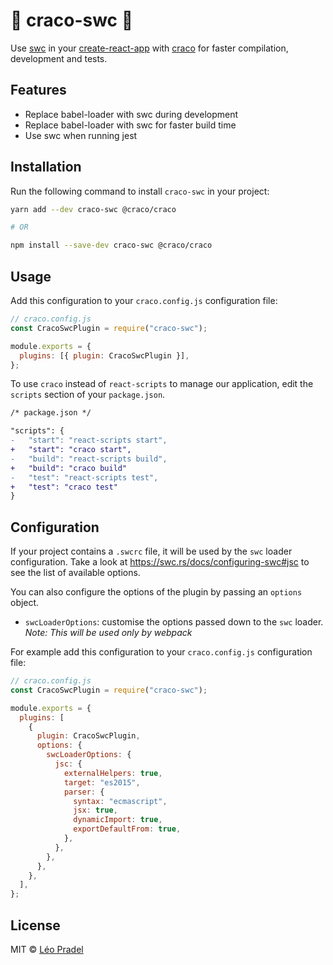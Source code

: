 # 🚀 craco-swc 🚀

Use [swc](https://swc.rs/) in your [create-react-app](https://create-react-app.dev/) with [craco](https://github.com/gsoft-inc/craco) for faster compilation, development and tests.

## Features

- Replace babel-loader with swc during development
- Replace babel-loader with swc for faster build time
- Use swc when running jest

## Installation

Run the following command to install `craco-swc` in your project:

```sh
yarn add --dev craco-swc @craco/craco

# OR

npm install --save-dev craco-swc @craco/craco
```

## Usage

Add this configuration to your `craco.config.js` configuration file:

```js
// craco.config.js
const CracoSwcPlugin = require("craco-swc");

module.exports = {
  plugins: [{ plugin: CracoSwcPlugin }],
};
```

To use `craco` instead of `react-scripts` to manage our application, edit the `scripts` section of your `package.json`.

```diff
/* package.json */

"scripts": {
-   "start": "react-scripts start",
+   "start": "craco start",
-   "build": "react-scripts build",
+   "build": "craco build"
-   "test": "react-scripts test",
+   "test": "craco test"
}
```

## Configuration

If your project contains a `.swcrc` file, it will be used by the `swc` loader configuration.
Take a look at https://swc.rs/docs/configuring-swc#jsc to see the list of available options.

You can also configure the options of the plugin by passing an `options` object.

- `swcLoaderOptions`: customise the options passed down to the `swc` loader. _Note: This will be used only by webpack_

For example add this configuration to your `craco.config.js` configuration file:

```js
// craco.config.js
const CracoSwcPlugin = require("craco-swc");

module.exports = {
  plugins: [
    {
      plugin: CracoSwcPlugin,
      options: {
        swcLoaderOptions: {
          jsc: {
            externalHelpers: true,
            target: "es2015",
            parser: {
              syntax: "ecmascript",
              jsx: true,
              dynamicImport: true,
              exportDefaultFrom: true,
            },
          },
        },
      },
    },
  ],
};
```

## License

MIT © [Léo Pradel](https://www.leopradel.com/)
